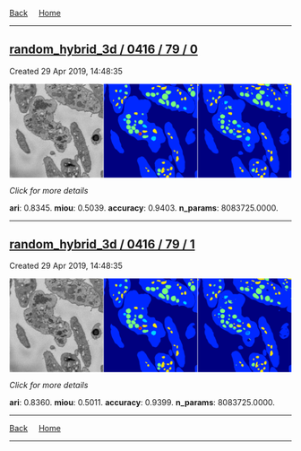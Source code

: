 
[Back](..)&nbsp;&nbsp;&nbsp;&nbsp;&nbsp;[Home](https://leapmanlab.github.io/snapshots)

---

<div class="summary"><a href="0"><h2>random_hybrid_3d / 0416 / 79 / 0</h2></a><p>Created 29 Apr 2019, 14:48:35
</p><a href="0"><img src="0/media/summary.png" align="center"></a><p>
<i>Click for more details</i>
</p></div>

**ari**: 0.8345. **miou**: 0.5039. **accuracy**: 0.9403. **n_params**: 8083725.0000. 

---

<div class="summary"><a href="1"><h2>random_hybrid_3d / 0416 / 79 / 1</h2></a><p>Created 29 Apr 2019, 14:48:35
</p><a href="1"><img src="1/media/summary.png" align="center"></a><p>
<i>Click for more details</i>
</p></div>

**ari**: 0.8360. **miou**: 0.5011. **accuracy**: 0.9399. **n_params**: 8083725.0000. 

---

[Back](..)&nbsp;&nbsp;&nbsp;&nbsp;&nbsp;[Home](https://leapmanlab.github.io/snapshots)

---
